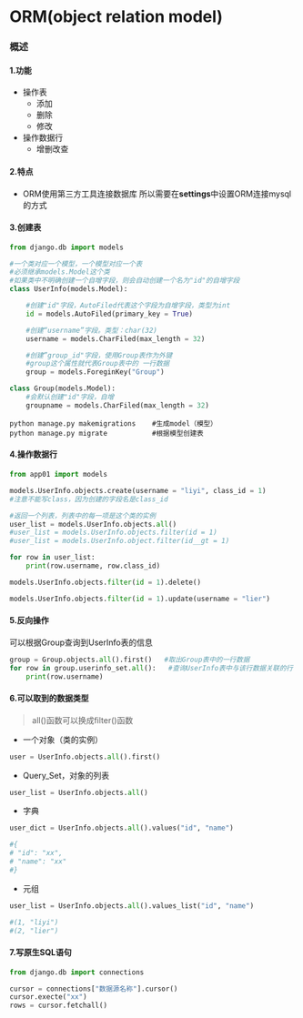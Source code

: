 # ORM(object relation model)
### 概述
#### 1.功能
* 操作表
  * 添加
  * 删除
  * 修改
* 操作数据行
  * 增删改查
#### 2.特点
* ORM使用第三方工具连接数据库
所以需要在**settings**中设置ORM连接mysql的方式

#### 3.创建表
```python
from django.db import models

#一个类对应一个模型，一个模型对应一个表
#必须继承models.Model这个类
#如果类中不明确创建一个自增字段，则会自动创建一个名为"id"的自增字段
class UserInfo(models.Model):   

    #创建"id"字段，AutoFiled代表这个字段为自增字段，类型为int
    id = models.AutoFiled(primary_key = True)

    #创建“username”字段。类型：char(32)
    username = models.CharFiled(max_length = 32)

    #创建”group_id"字段，使用Group表作为外键
    #group这个属性就代表Group表中的 一行数据
    group = models.ForeginKey("Group")

class Group(models.Model):
    #会默认创建"id"字段，自增
    groupname = models.CharFiled(max_length = 32)
```
```shell
python manage.py makemigrations    #生成model（模型）
python manage.py migrate           #根据模型创建表
```
#### 4.操作数据行
```python
from app01 import models

models.UserInfo.objects.create(username = "liyi", class_id = 1)   
#注意不能写class，因为创建的字段名是class_id

#返回一个列表，列表中的每一项是这个类的实例
user_list = models.UserInfo.objects.all()     
#user_list = models.UserInfo.objects.filter(id = 1)
#user_list = models.UserInfo.object.filter(id__gt = 1)

for row in user_list:
    print(row.username, row.class_id)

models.UserInfo.objects.filter(id = 1).delete()

models.UserInfo.objects.filter(id = 1).update(username = "lier")
```

#### 5.反向操作
可以根据Group查询到UserInfo表的信息
```python
group = Group.objects.all().first()   #取出Group表中的一行数据
for row in group.userinfo_set.all():   #查询UserInfo表中与该行数据关联的行
    print(row.username)
```

#### 6.可以取到的数据类型
> all()函数可以换成filter()函数
* 一个对象（类的实例）
```python
user = UserInfo.objects.all().first()
```
* Query_Set，对象的列表
```python
user_list = UserInfo.objects.all()
```
* 字典
```python
user_dict = UserInfo.objects.all().values("id", "name")

#{
# "id": "xx",
# "name": "xx"
#}
```
* 元组
```python
user_list = UserInfo.objects.all().values_list("id", "name")

#(1, "liyi")
#(2, "lier")
```

#### 7.写原生SQL语句
```python
from django.db import connections

cursor = connections["数据源名称"].cursor()
cursor.execte("xx")
rows = cursor.fetchall()
```
